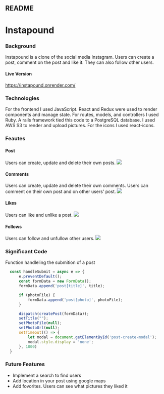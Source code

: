 ## README

# Instapound

### Background

Instapound is a clone of the social media Instagram. Users can create a post, comment on the post and like it. They can also follow other users.

#### Live Version

https://instapound.onrender.com/

### Technologies

For the frontend I used JavaScript. React and Redux were used to render components and manage state. For routes, models, and controllers I used Ruby. A rails framework tied this code to a PostgreSQL database. I used AWS S3 to render and upload pictures. For the icons I used react-icons. 

### Feautes

#### Post
Users can create, update and delete their own posts.
![](https://github.com/andreacanog/Instapound/blob/main/frontend/assets/post-instapound.gif)

#### Comments
Users can create, update and delete their own comments. Users can comment on their own post and on other users' post.
![](https://github.com/andreacanog/Instapound/blob/main/frontend/assets/comments-instapound.gif)

#### Likes
Users can like and unlike a post.
![](https://github.com/andreacanog/Instapound/blob/main/frontend/assets/likes-instagram.gif)


#### Follows
Users can follow and unfullow other users.
![](https://github.com/andreacanog/Instapound/blob/main/frontend/assets/follows-instapound.gif)


### Significant Code
Function handleling the submition of a post

```JavaScript
  const handleSubmit = async e => {
      e.preventDefault();
      const formData = new FormData();
      formData.append('post[title]', title);

      if (photoFile) {
          formData.append('post[photo]', photoFile);
      }

      dispatch(createPost(formData));
      setTitle("");
      setPhotoFile(null);
      setPhotoUrl(null);
      setTimeout(() => {
          let modal = document.getElementById('post-create-modal');
          modal.style.display = 'none';
      }, 1000)
  }

```



### Future Features 

+ Implement a search to find users
+ Add location in your post using google maps 
+ Add fovorites. Users can see what pictures they liked it 
